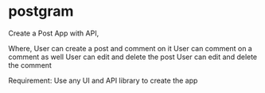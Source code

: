 # postgram
Create a Post App with API,

Where,
User can create a post and comment on it
User can comment on a comment as well
User can edit and delete the post
User can edit and delete the comment



Requirement:
Use any UI and API library to create the app